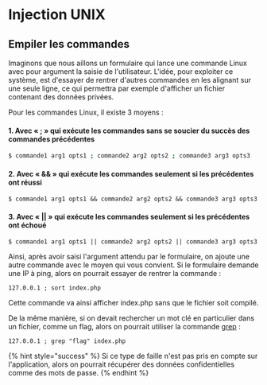 # Injection UNIX

## Empiler les commandes

Imaginons que nous aillons un formulaire qui lance une commande Linux avec pour argument la saisie de l'utilisateur. L'idée, pour exploiter ce système, est d'essayer de rentrer d'autres commandes en les alignant sur une seule ligne, ce qui permettra par exemple d'afficher un fichier contenant des données privées.

Pour les commandes Linux, il existe 3 moyens :

#### 1. Avec « ; » qui exécute les commandes sans se soucier du succès des commandes précédentes

```bash
$ commande1 arg1 opts1 ; commande2 arg2 opts2 ; commande3 arg3 opts3
```



#### 2. Avec « && » qui exécute les commandes seulement si les précédentes ont réussi

```
$ commande1 arg1 opts1 && commande2 arg2 opts2 && commande3 arg3 opts3
```



#### 3. Avec « \|\| » qui exécute les commandes seulement si les précédentes ont échoué 

```
$ commande1 arg1 opts1 || commande2 arg2 opts2 || commande3 arg3 opts3
```



Ainsi, après avoir saisi l'argument attendu par le formulaire, on ajoute une autre commande avec le moyen qui vous convient. Si le formulaire demande une IP à ping, alors on pourrait essayer de rentrer la commande :

```
127.0.0.1 ; sort index.php 
```

Cette commande va ainsi afficher index.php sans que le fichier soit compilé. 

De la même manière, si on devait rechercher un mot clé en particulier dans un fichier, comme un flag, alors on pourrait utiliser la commande [grep](http://www.linux-france.org/article/man-fr/man1/grep-1.html) :

```
127.0.0.1 ; grep "flag" index.php 
```

{% hint style="success" %}
Si ce type de faille n'est pas pris en compte sur l'application, alors on pourrait récupérer des données confidentielles comme des mots de passe.
{% endhint %}





